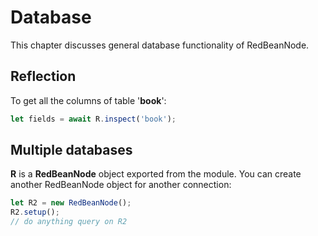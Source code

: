 # Database
This chapter discusses general database functionality of RedBeanNode.

## Reflection
To get all the columns of table '**book**':

```javascript
let fields = await R.inspect('book');
```

## Multiple databases

**R** is a **RedBeanNode** object exported from the module. You can create another RedBeanNode object for another connection:

```javascript
let R2 = new RedBeanNode();
R2.setup();
// do anything query on R2
```
